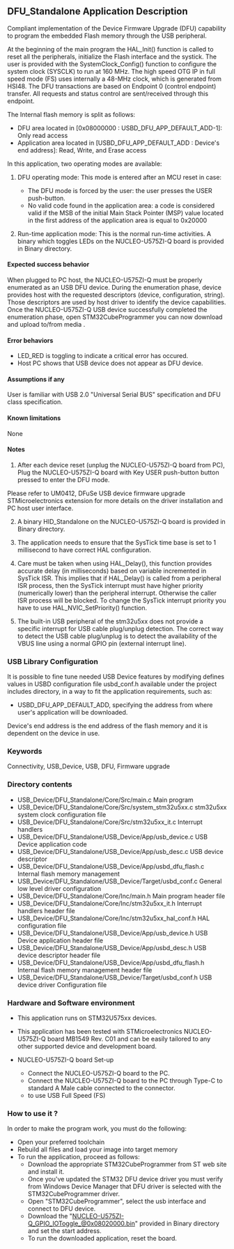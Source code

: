 ## <b>DFU_Standalone Application Description</b>

Compliant implementation of the Device Firmware Upgrade (DFU)
capability to program the embedded Flash memory through the USB peripheral.

At the beginning of the main program the HAL_Init() function is called to reset all the peripherals,
initialize the Flash interface and the systick. The user is provided with the SystemClock_Config()
function to configure the system clock (SYSCLK) to run at 160 MHz.
The high speed OTG IP in full speed mode (FS) uses
internally a 48-MHz clock, which is generated from HSI48.
The DFU transactions are based on Endpoint 0 (control endpoint) transfer. All requests and status
control are sent/received through this endpoint.

The Internal flash memory is split as follows:
 - DFU area located in [0x08000000 : USBD_DFU_APP_DEFAULT_ADD-1]: Only read access
 - Application area located in [USBD_DFU_APP_DEFAULT_ADD : Device's end address]: Read, Write, and Erase
   access

In this application, two operating modes are available:
 1. DFU operating mode:
    This mode is entered after an MCU reset in case:
     - The DFU mode is forced by the user: the user presses the USER push-button.
     - No valid code found in the application area: a code is considered valid if the MSB of the initial
       Main Stack Pointer (MSP) value located in the first address of the application area is equal to
       0x20000

 2. Run-time application mode:
    This is the normal run-time activities. A binary which toggles LEDs on the NUCLEO-U575ZI-Q board is
    provided in Binary directory.

#### <b>Expected success behavior</b>

When plugged to PC host, the NUCLEO-U575ZI-Q must be properly enumerated as an USB DFU device.
During the enumeration phase, device provides host with the requested descriptors (device, configuration, string).
Those descriptors are used by host driver to identify the device capabilities.
Once the NUCLEO-U575ZI-Q USB device successfully completed the enumeration phase, open STM32CubeProgrammer you can now download and upload to/from media .

#### <b>Error behaviors</b>

  - LED_RED is toggling to indicate a critical error has occured.
  - Host PC shows that USB device does not appear as DFU device.

#### <b>Assumptions if any</b>

User is familiar with USB 2.0 "Universal Serial BUS" specification and DFU class specification.

#### <b>Known limitations</b>

None

#### Notes

 1. After each device reset (unplug the NUCLEO-U575ZI-Q board from PC), Plug the NUCLEO-U575ZI-Q board with Key USER push-button button
pressed to enter the DFU mode.

   Please refer to UM0412, DFuSe USB device firmware upgrade STMicroelectronics extension for more details
on the driver installation and PC host user interface.

 2. A binary HID_Standalone on the NUCLEO-U575ZI-Q board is provided in Binary directory.

 3. The application needs to ensure that the SysTick time base is set to 1 millisecond
      to have correct HAL configuration.

 4. Care must be taken when using HAL_Delay(), this function provides accurate delay (in milliseconds)
      based on variable incremented in SysTick ISR. This implies that if HAL_Delay() is called from
      a peripheral ISR process, then the SysTick interrupt must have higher priority (numerically lower)
      than the peripheral interrupt. Otherwise the caller ISR process will be blocked.
      To change the SysTick interrupt priority you have to use HAL_NVIC_SetPriority() function.

 5. The built-in USB peripheral of the stm32u5xx does not provide a specific interrupt for USB cable plug/unplug
      detection. The correct way to detect the USB cable plug/unplug is to detect the availability of the VBUS line
      using a normal GPIO pin (external interrupt line).

### USB Library Configuration

It is possible to fine tune needed USB Device features by modifying defines values in USBD configuration
file usbd_conf.h available under the project includes directory, in a way to fit the application
requirements, such as:
 - USBD_DFU_APP_DEFAULT_ADD, specifying the address from where user's application will be downloaded.

Device's end address is the end address of the flash memory and it is dependent on the device in use.

### Keywords

Connectivity, USB_Device, USB, DFU, Firmware upgrade

### Directory contents

  - USB_Device/DFU_Standalone/Core/Src/main.c                           Main program
  - USB_Device/DFU_Standalone/Core/Src/system_stm32u5xx.c               stm32u5xx system clock configuration file
  - USB_Device/DFU_Standalone/Core/Src/stm32u5xx_it.c                   Interrupt handlers
  - USB_Device/DFU_Standalone/USB_Device/App/usb_device.c               USB Device application code
  - USB_Device/DFU_Standalone/USB_Device/App/usb_desc.c                 USB device descriptor
  - USB_Device/DFU_Standalone/USB_Device/App/usbd_dfu_flash.c           Internal flash memory management
  - USB_Device/DFU_Standalone/USB_Device/Target/usbd_conf.c             General low level driver configuration
  - USB_Device/DFU_Standalone/Core/Inc/main.h                           Main program header file
  - USB_Device/DFU_Standalone/Core/Inc/stm32u5xx_it.h                   Interrupt handlers header file
  - USB_Device/DFU_Standalone/Core/Inc/stm32u5xx_hal_conf.h             HAL configuration file
  - USB_Device/DFU_Standalone/USB_Device/App/usb_device.h               USB Device application header file
  - USB_Device/DFU_Standalone/USB_Device/App/usbd_desc.h                USB device descriptor header file
  - USB_Device/DFU_Standalone/USB_Device/App/usbd_dfu_flash.h           Internal flash memory management header file
  - USB_Device/DFU_Standalone/USB_Device/Target/usbd_conf.h             USB device driver Configuration file

### Hardware and Software environment

  - This application runs on STM32U575xx devices.

  - This application has been tested with STMicroelectronics NUCLEO-U575ZI-Q
    board MB1549 Rev. C01 and can be easily tailored to any other supported device
    and development board.

  - NUCLEO-U575ZI-Q board Set-up
    - Connect the NUCLEO-U575ZI-Q board to the PC.
    - Connect the NUCLEO-U575ZI-Q board to the PC through Type-C to standard A Male cable connected to the connector.
     -    to use USB Full Speed (FS)

### How to use it ?

In order to make the program work, you must do the following:
 - Open your preferred toolchain
 - Rebuild all files and load your image into target memory
 - To run the application, proceed as follows:
    - Download the appropriate STM32CubeProgrammer from ST web site and install it.
    - Once you've updated the STM32 DFU device driver you must verify from Windows Device Manager
      that DFU driver is selected with the STM32CubeProgrammer driver.
    - Open "STM32CubeProgrammer", select the usb interface and connect to DFU device.
    - Download the "NUCLEO-U575ZI-Q_GPIO_IOToggle_@0x08020000.bin" provided in Binary directory and set the start address.
    - To run the downloaded application, reset the board.
